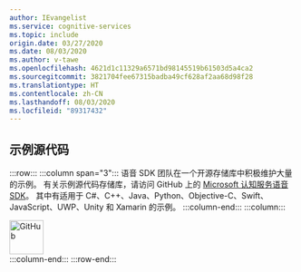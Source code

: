 ```yaml
---
author: IEvangelist
ms.service: cognitive-services
ms.topic: include
origin.date: 03/27/2020
ms.date: 08/03/2020
ms.author: v-tawe
ms.openlocfilehash: 4621d1c11329a6571bd98145519b61503d5a4ca2
ms.sourcegitcommit: 3821704fee67315badba49cf628af2aa68d98f28
ms.translationtype: HT
ms.contentlocale: zh-CN
ms.lasthandoff: 08/03/2020
ms.locfileid: "89317432"
---
```

## <a name="sample-source-code"></a>示例源代码

:::row:::
    :::column span="3":::
        语音 SDK 团队在一个开源存储库中积极维护大量的示例。 有关示例源代码存储库，请访问 GitHub 上的 <a href="https://aka.ms/csspeech/samples" target="_blank">Microsoft 认知服务语音 SDK<span class="docon docon-navigate-external x-hidden-focus"></span></a>。 其中有适用于 C#、C++、Java、Python、Objective-C、Swift、JavaScript、UWP、Unity 和 Xamarin 的示例。
    :::column-end:::
    :::column:::
        <br>
        <div class="icon is-large">
            <img alt="GitHub" src="https://docs.microsoft.com/media/logos/logo_octokitty.svg" width="60px">
        </div>
    :::column-end:::
:::row-end:::
